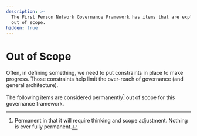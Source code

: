 ```yaml
---
description: >-
  The First Person Network Governance Framework has items that are explicitly
  out of scope.
hidden: true
---
```


# Out of Scope

Often, in defining something, we need to put constraints in place to make progress. Those constraints help limit the over-reach of governance (and general architecture).&#x20;

The following items are considered permanently[^1] out of scope for this governance framework.&#x20;



[^1]: Permanent in that it will require thinking and scope adjustment. Nothing is ever fully permanent.
